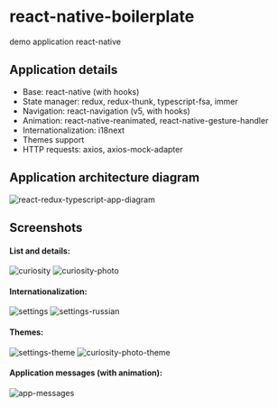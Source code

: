 # react-native-boilerplate
demo application react-native

## Application details
- Base: react-native (with hooks)
- State manager: redux, redux-thunk, typescript-fsa, immer
- Navigation: react-navigation (v5, with hooks)
- Animation: react-native-reanimated, react-native-gesture-handler
- Internationalization: i18next
- Themes support
- HTTP requests: axios, axios-mock-adapter

## Application architecture diagram

![react-redux-typescript-app-diagram](https://github.com/ventym/react-native-boilerplate/wiki/images/react-redux-typescript-app-scheme.png)

## Screenshots
#### List and details:

![curiosity](https://github.com/ventym/react-native-boilerplate/wiki/images/curiosity.png)
![curiosity-photo](https://github.com/ventym/react-native-boilerplate/wiki/images/curiosity-photo.png)

#### Internationalization:

![settings](https://github.com/ventym/react-native-boilerplate/wiki/images/settings.png)
![settings-russian](https://github.com/ventym/react-native-boilerplate/wiki/images/settings-russian.png)

#### Themes:

![settings-theme](https://github.com/ventym/react-native-boilerplate/wiki/images/settings-theme.png)
![curiosity-photo-theme](https://github.com/ventym/react-native-boilerplate/wiki/images/curiosity-photo-theme.png)

#### Application messages (with animation):

![app-messages](https://github.com/ventym/react-native-boilerplate/wiki/images/app-messages.png)
